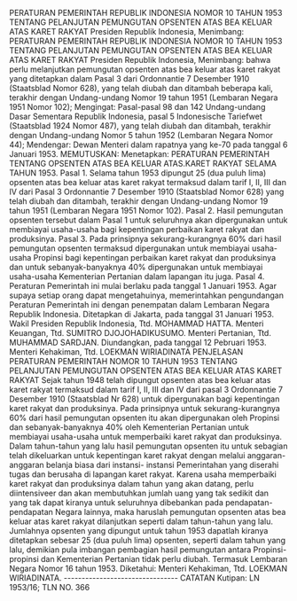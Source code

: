  PERATURAN PEMERINTAH REPUBLIK INDONESIA NOMOR 10 TAHUN 1953 TENTANG PELANJUTAN PEMUNGUTAN OPSENTEN ATAS BEA KELUAR ATAS KARET RAKYAT Presiden Republik Indonesia, Menimbang: PERATURAN PEMERINTAH REPUBLIK INDONESIA NOMOR 10 TAHUN 1953 TENTANG PELANJUTAN PEMUNGUTAN OPSENTEN ATAS BEA KELUAR ATAS KARET RAKYAT Presiden Republik Indonesia, Menimbang: bahwa perlu melanjutkan pemungutan opsenten atas bea keluar atas karet rakyat yang ditetapkan dalam Pasal 3 dari Ordonnantie 7 Desember 1910 (Staatsblad Nomor 628), yang telah diubah dan ditambah beberapa kali, terakhir dengan Undang-undang Nomor 19 tahun 1951 (Lembaran Negara 1951 Nomor 102);
Mengingat:
 Pasal-pasal 98 dan 142 Undang-undang Dasar Sementara Republik Indonesia, pasal 5 Indonesische Tariefwet (Staatsblad 1924 Nomor 487), yang telah diubah dan ditambah, terakhir dengan Undang-undang Nomor 5 tahun 1952 (Lembaran Negara Nomor 44); Mendengar: Dewan Menteri dalam rapatnya yang ke-70 pada tanggal 6 Januari 1953. MEMUTUSKAN: Menetapkan: PERATURAN PEMERINTAH TENTANG OPSENTEN ATAS BEA KELUAR ATAS.KARET RAKYAT SELAMA TAHUN 1953. Pasal 1. Selama tahun 1953 dipungut 25 (dua puluh lima) opsenten atas bea keluar atas karet rakyat termaksud dalam tarif I, II, III dan IV dari Pasal 3 Ordonnantie 7 Desember 1910 (Staatsblad Nomor 628) yang telah diubah dan ditambah, terakhir dengan Undang-undang Nomor 19 tahun 1951 (Lembaran Negara 1951 Nomor 102). Pasal 2. Hasil pemungutan opsenten tersebut dalam Pasal 1 untuk seluruhnya akan dipergunakan untuk membiayai usaha-usaha bagi kepentingan perbaikan karet rakyat dan produksinya. Pasal 3. Pada prinsipnya sekurang-kurangnya 60% dari hasil pemungutan opsenten termaksud dipergunakan untuk membiayai usaha-usaha Propinsi bagi kepentingan perbaikan karet rakyat dan produksinya dan untuk sebanyak-banyaknya 40% dipergunakan untuk membiayai usaha-usaha Kementerian Pertanian dalam lapangan itu juga. Pasal 4. Peraturan Pemerintah ini mulai berlaku pada tanggal 1 Januari 1953. Agar supaya setiap orang dapat mengetahuinya, memerintahkan pengundangan Peraturan Pemerintah ini dengan penempatan dalam Lembaran Negara Republik Indonesia. Ditetapkan di Jakarta, pada tanggal 31 Januari 1953. Wakil Presiden Republik Indonesia, Ttd. MOHAMMAD HATTA. Menteri Keuangan, Ttd. SUMITRO DJOJOHADIKUSUMO. Menteri Pertanian, Ttd. MUHAMMAD SARDJAN. Diundangkan, pada tanggal 12 Pebruari 1953. Menteri Kehakiman, Ttd. LOEKMAN WIRIADINATA PENJELASAN PERATURAN PEMERINTAH NOMOR 10 TAHUN 1953 TENTANG PELANJUTAN PEMUNGUTAN OPSENTEN ATAS BEA KELUAR ATAS KARET RAKYAT Sejak tahun 1948 telah dipungut opsenten atas bea keluar atas karet rakyat termaksud dalam tarif I, II, III dan IV dari pasal 3 Ordonnantie 7 Desember 1910 (Staatsblad Nr 628) untuk dipergunakan bagi kepentingan karet rakyat dan produksinya. Pada prinsipnya untuk sekurang-kurangnya 60% dari hasil pemungutan opsenten itu akan dipergunakan oleh Propinsi dan sebanyak-banyaknya 40% oleh Kementerian Pertanian untuk membiayai usaha-usaha untuk memperbaiki karet rakyat dan produksinya. Dalam tahun-tahun yang lalu hasil pemungutan opsenten itu untuk sebagian telah dikeluarkan untuk kepentingan karet rakyat dengan melalui anggaran-anggaran belanja biasa dari instansi- instansi Pemerintahan yang diserahi tugas dan berusaha di lapangan karet rakyat. Karena usaha memperbaiki karet rakyat dan produksinya dalam tahun yang akan datang, perlu diintensiveer dan akan membutuhkan jumlah uang yang tak sedikit dan yang tak dapat kiranya untuk seluruhnya dibebankan pada pendapatan-pendapatan Negara lainnya, maka haruslah pemungutan opsenten atas bea keluar atas karet rakyat dilanjutkan seperti dalam tahun-tahun yang lalu. Jumlahnya opsenten yang dipungut untuk tahun 1953 dapatlah kiranya ditetapkan sebesar 25 (dua puluh lima) opsenten, seperti dalam tahun yang lalu, demikian pula imbangan pembagian hasil pemungutan antara Propinsi-propinsi dan Kementerian Pertanian tidak perlu diubah. Termasuk Lembaran Negara Nomor 16 tahun 1953. Diketahui: Menteri Kehakiman, Ttd. LOEKMAN WIRIADINATA. -------------------------------- CATATAN Kutipan: LN 1953/16; TLN NO. 366
